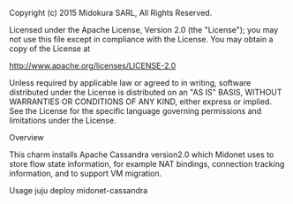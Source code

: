 Copyright (c) 2015 Midokura SARL, All Rights Reserved.

Licensed under the Apache License, Version 2.0 (the "License"); you may not use this file except in compliance with the License. You may obtain a copy of the License at

http://www.apache.org/licenses/LICENSE-2.0

Unless required by applicable law or agreed to in writing, software distributed under the License is distributed on an "AS IS" BASIS, WITHOUT WARRANTIES OR CONDITIONS OF ANY KIND, either express or implied. See the License for the specific language governing permissions and limitations under the License.

Overview

This charm installs Apache Cassandra version2.0 which Midonet uses to store flow state information, for example NAT bindings, connection tracking information, and to support VM migration.

Usage
juju deploy midonet-cassandra

